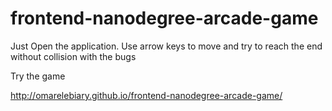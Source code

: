 frontend-nanodegree-arcade-game
===============================

Just Open the application.
Use arrow keys to move and try to reach the end without collision with the bugs

Try the game

http://omarelebiary.github.io/frontend-nanodegree-arcade-game/
